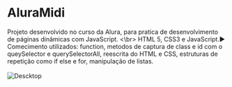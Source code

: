 # AluraMidi
Projeto desenvolvido no curso da Alura, para pratica de desenvolvimento de páginas dinâmicas com JavaScript. <\br>
HTML 5, CSS3 e JavaScript.:arrow_forward:</br>
Comecimento utilizados: function, metodos de captura de class e id com o queySelector e querySelectorAll, reescrita do HTML e CSS, estruturas de repetição como if else e for, manipulação de listas. </br> </br>
![Descktop](https://user-images.githubusercontent.com/90359980/172928056-ab143bf7-2991-4860-a055-b81f76ccbaf8.png)
